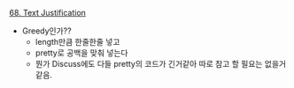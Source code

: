 [68. Text Justification](https://leetcode.com/problems/text-justification/)

- Greedy인가??
  - length만큼 한줄한줄 넣고
  - pretty로 공백을 맞춰 넣는다
  - 뭔가 Discuss에도 다들 pretty의 코드가 긴거같아 따로 참고 할 필요는 없을거같음.
  